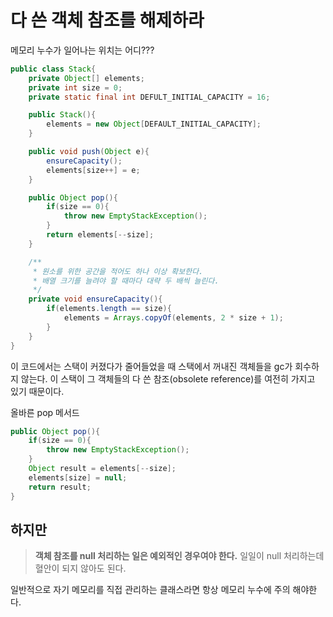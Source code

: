 # 다 쓴 객체 참조를 해제하라
메모리 누수가 일어나는 위치는 어디???
```java
public class Stack{
    private Object[] elements;
    private int size = 0;
    private static final int DEFULT_INITIAL_CAPACITY = 16;

    public Stack(){
        elements = new Object[DEFAULT_INITIAL_CAPACITY];
    }

    public void push(Object e){
        ensureCapacity();
        elements[size++] = e;
    }

    public Object pop(){
        if(size == 0){
            throw new EmptyStackException();
        }
        return elements[--size];
    }

    /**
     * 원소를 위한 공간을 적어도 하나 이상 확보한다.
     * 배열 크기를 늘려야 할 때마다 대략 두 배씩 늘린다.
     */
    private void ensureCapacity(){
        if(elements.length == size){
            elements = Arrays.copyOf(elements, 2 * size + 1);
        }
    }
}
```

이 코드에서는 스택이 커졌다가 줄어들었을 때 스택에서 꺼내진 객체들을 gc가 회수하지 않는다. 이 스택이 그 객체들의 다 쓴 참조(obsolete reference)를 여전히 가지고 있기 때문이다. 

올바른 pop 메서드
```java
public Object pop(){
    if(size == 0){
        throw new EmptyStackException();
    }
    Object result = elements[--size];
    elements[size] = null;
    return result;
}
```

## 하지만
> **객체 참조를 null 처리하는 일은 예외적인 경우여야 한다.** 일일이 null 처리하는데 혈안이 되지 않아도 된다.

일반적으로 자기 메모리를 직접 관리하는 클래스라면 항상 메모리 누수에 주의 해야한다. 
